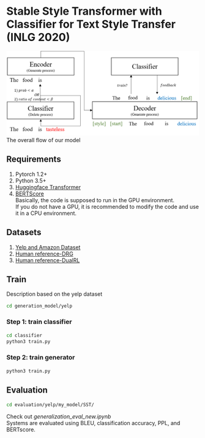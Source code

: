 # Stable Style Transformer with Classifier for Text Style Transfer (INLG 2020)
![model](./image/our_model.png)
The overall flow of our model

## Requirements
1. Pytorch 1.2+
2. Python 3.5+
3. [Huggingface Transformer](https://github.com/huggingface/transformers)
4. [BERTScore](https://pypi.org/project/bert-score/)
<br>Basically, the code is supposed to run in the GPU environment.</br>
If you do not have a GPU, it is recommended to modify the code and use it in a CPU environment.

## Datasets
1. [Yelp and Amazon Dataset](https://github.com/lijuncen/Sentiment-and-Style-Transfer)
2. [Human reference-DRG](https://github.com/lijuncen/Sentiment-and-Style-Transfer/tree/master/data)
3. [Human reference-DualRL](https://github.com/luofuli/DualRL/tree/master/references)

## Train
Description based on the yelp dataset  
```bash
cd generation_model/yelp
```
### Step 1: train classifier
```bash
cd classifier
python3 train.py
```
### Step 2: train generator
```bash
python3 train.py
```
## Evaluation
```bash
cd evaluation/yelp/my_model/SST/
```
Check out *generalization_eval_new.ipynb*  
Systems are evaluated using BLEU, classification accuracy, PPL, and BERTscore.
